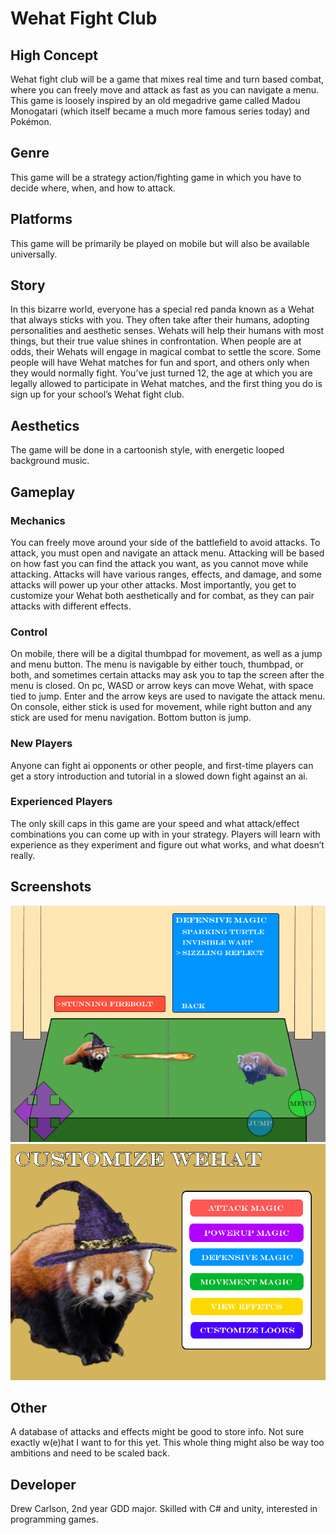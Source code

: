 # Wehat Fight Club
## High Concept
Wehat fight club will be a game that mixes real time and turn based combat, where you can freely move and attack as fast as you can navigate a menu. This game is loosely inspired by an old megadrive game called Madou Monogatari (which itself became a much more famous series today) and Pokémon.
## Genre
This game will be a strategy action/fighting game in which you have to decide where, when, and how to attack.
## Platforms
This game will be primarily be played on mobile but will also be available universally.
## Story
In this bizarre world, everyone has a special red panda known as a Wehat that always sticks with you. They often take after their humans, adopting personalities and aesthetic senses. Wehats will help their humans with most things, but their true value shines in confrontation. When people are at odds, their Wehats will engage in magical combat to settle the score. Some people will have Wehat matches for fun and sport, and others only when they would normally fight. You’ve just turned 12, the age at which you are legally allowed to participate in Wehat matches, and the first thing you do is sign up for your school’s Wehat fight club.
## Aesthetics
The game will be done in a cartoonish style, with energetic looped background music.
## Gameplay
### Mechanics
You can freely move around your side of the battlefield to avoid attacks. To attack, you must open and navigate an attack menu. Attacking will be based on how fast you can find the attack you want, as you cannot move while attacking. Attacks will have various ranges, effects, and damage, and some attacks will power up your other attacks. Most importantly, you get to customize your Wehat both aesthetically and for combat, as they can pair attacks with different effects.
### Control
On mobile, there will be a digital thumbpad for movement, as well as a jump and menu button. The menu is navigable by either touch, thumbpad, or both, and sometimes certain attacks may ask you to tap the screen after the menu is closed. On pc, WASD or arrow keys can move Wehat, with space tied to jump. Enter and the arrow keys are used to navigate the attack menu. On console, either stick is used for movement, while right button and any stick are used for menu navigation. Bottom button is jump.
### New Players
Anyone can fight ai opponents or other people, and first-time players can get a story introduction and tutorial in a slowed down fight against an ai.
### Experienced Players
The only skill caps in this game are your speed and what attack/effect combinations you can come up with in your strategy. Players will learn with experience as they experiment and figure out what works, and what doesn’t really.
## Screenshots
![A Wehat fight](/media/demofight.png)
![Customize Wehat](/media/customize.png)
## Other
A database of attacks and effects might be good to store info. Not sure exactly w(e)hat I want to for this yet. This whole thing might also be way too ambitions and need to be scaled back.
## Developer
Drew Carlson, 2nd year GDD major. Skilled with C# and unity, interested in programming games.

